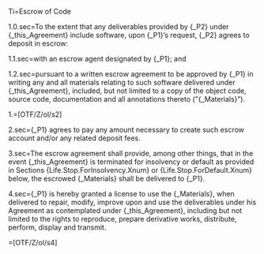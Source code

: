 Ti=Escrow of Code

1.0.sec=To the extent that any deliverables provided by {_P2} under {_this_Agreement} include software, upon {_P1}’s request, {_P2} agrees to deposit in escrow:

1.1.sec=with an escrow agent designated by {_P1}; and

1.2.sec=pursuant to a written escrow agreement to be approved by {_P1} in writing any and all materials relating to such software delivered under {_this_Agreement}, included, but not limited to a copy of the object code, source code, documentation and all annotations thereto ("{_Materials}”).

1.=[OTF/Z/ol/s2]

2.sec={_P1} agrees to pay any amount necessary to create such escrow account and/or any related deposit fees. 

3.sec=The escrow agreement shall provide, among other things, that in the event {_this_Agreement} is terminated for insolvency or default as provided in Sections {Life.Stop.ForInsolvency.Xnum} or {Life.Stop.ForDefault.Xnum} below, the escrowed {_Materials} shall be delivered to {_P1}.

4.sec={_P1} is hereby granted a license to use the {_Materials}, when delivered to repair, modify, improve upon and use the deliverables under his Agreement as contemplated under {_this_Agreement}, including but not limited to the rights to reproduce, prepare derivative works, distribute, perform, display and transmit.

=[OTF/Z/ol/s4]
